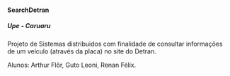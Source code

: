 #### SearchDetran
##### Upe - Caruaru

Projeto de Sistemas distribuidos com finalidade de consultar informações de um veículo (através da placa) no site do Detran.

Alunos: Arthur Flôr, Guto Leoni, Renan Félix.
